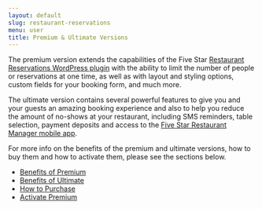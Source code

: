 ```yaml
---
layout: default
slug: restaurant-reservations
menu: user
title: Premium & Ultimate Versions
---
```

The premium version extends the capabilities of the Five Star [Restaurant Reservations WordPress plugin](https://www.fivestarplugins.com/plugins/five-star-restaurant-reservations) with the ability to limit the number of people or reservations at one time, as well as with layout and styling options, custom fields for your booking form, and much more.

The ultimate version contains several powerful features to give you and your guests an amazing booking experience and also to help you reduce the amount of no-shows at your restaurant, including SMS reminders, table selection, payment deposits and access to the [Five Star Restaurant Manager mobile app](../fsrm).

For more info on the benefits of the premium and ultimate versions, how to buy them and how to activate them, please see the sections below.

- [Benefits of Premium](benefits)
- [Benefits of Ultimate](ultimate-benefits)
- [How to Purchase](purchase)
- [Activate Premium](activate)
